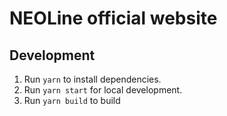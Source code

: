 # NEOLine official website

## Development

1. Run `yarn` to install dependencies.
2. Run `yarn start` for local development.
3. Run `yarn build` to build
